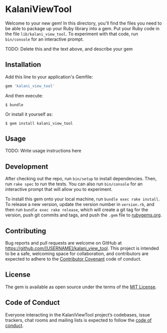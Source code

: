 # KalaniViewTool

Welcome to your new gem! In this directory, you'll find the files you need to be able to package up your Ruby library into a gem. Put your Ruby code in the file `lib/kalani_view_tool`. To experiment with that code, run `bin/console` for an interactive prompt.

TODO: Delete this and the text above, and describe your gem

## Installation

Add this line to your application's Gemfile:

```ruby
gem 'kalani_view_tool'
```

And then execute:

    $ bundle

Or install it yourself as:

    $ gem install kalani_view_tool

## Usage

TODO: Write usage instructions here

## Development

After checking out the repo, run `bin/setup` to install dependencies. Then, run `rake spec` to run the tests. You can also run `bin/console` for an interactive prompt that will allow you to experiment.

To install this gem onto your local machine, run `bundle exec rake install`. To release a new version, update the version number in `version.rb`, and then run `bundle exec rake release`, which will create a git tag for the version, push git commits and tags, and push the `.gem` file to [rubygems.org](https://rubygems.org).

## Contributing

Bug reports and pull requests are welcome on GitHub at https://github.com/[USERNAME]/kalani_view_tool. This project is intended to be a safe, welcoming space for collaboration, and contributors are expected to adhere to the [Contributor Covenant](http://contributor-covenant.org) code of conduct.

## License

The gem is available as open source under the terms of the [MIT License](http://opensource.org/licenses/MIT).

## Code of Conduct

Everyone interacting in the KalaniViewTool project’s codebases, issue trackers, chat rooms and mailing lists is expected to follow the [code of conduct](https://github.com/[USERNAME]/kalani_view_tool/blob/master/CODE_OF_CONDUCT.md).
